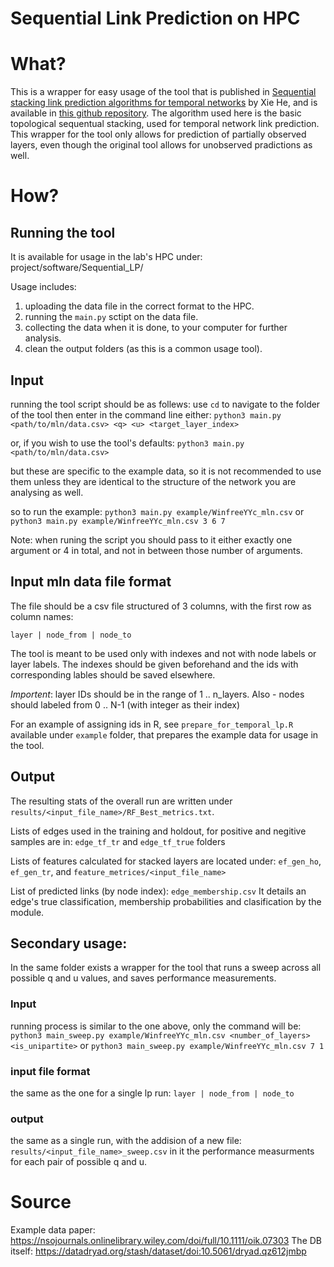 # Sequential Link Prediction on HPC

# What?

This is a wrapper for easy usage of the tool that is published in [Sequential stacking link prediction algorithms for temporal networks](https://www.nature.com/articles/s41467-024-45598-0) by Xie He, and is available in [this github repository](https://github.com/hexie1995/Sequential-Link-Prediction).
The algorithm used here is the basic topological sequentual stacking, used for temporal network link prediction.
This wrapper for the tool only allows for prediction of partially observed layers, 
even though the original tool allows for unobserved pradictions as well.

# How?

## Running the tool
It is available for usage in the lab's HPC under:
project/software/Sequential_LP/

Usage includes:
1. uploading the data file in the correct format to the HPC.
2. running the `main.py` sctipt on the data file.
3. collecting the data when it is done, to your computer for further analysis.
4. clean the output folders (as this is a common usage tool).

## Input
running the tool script should be as follews:
use `cd` to navigate to the folder of the tool
then enter in the command line either:
`python3 main.py <path/to/mln/data.csv> <q> <u> <target_layer_index>`

or, if you wish to use the tool's defaults:
`python3 main.py <path/to/mln/data.csv>`

but these are specific to the example data, 
so it is not recommended to use them unless they are identical 
to the structure of the network you are analysing as well.

so to run the example:
`python3 main.py example/WinfreeYYc_mln.csv` 
or
`python3 main.py example/WinfreeYYc_mln.csv 3 6 7` 

Note: when runing the script you should pass to it either exactly one argument or 
4 in total, and not in between those number of arguments.

## Input mln data file format
The file should be a csv file structured of 3 columns, with the first row as column names:

`layer | node_from | node_to`

The tool is meant to be used only with indexes and not with node labels or layer labels.
The indexes should be given beforehand and the ids with corresponding lables should be saved elsewhere.

*Importent*: layer IDs should be in the range of 1 .. n_layers.
Also - nodes should labeled from 0 .. N-1 (with integer as their index)

For an example of assigning ids in R, see `prepare_for_temporal_lp.R` available under  `example` folder, 
that prepares the example data for usage in the tool.

## Output 

The resulting stats of the overall run are written under `results/<input_file_name>/RF_Best_metrics.txt`.

Lists of edges used in the training and holdout, for positive and negitive samples are in:
`edge_tf_tr` and `edge_tf_true` folders

Lists of features calculated for stacked layers are located under: 
`ef_gen_ho`, `ef_gen_tr`, and `feature_metrices/<input_file_name>`

List of predicted links (by node index):
`edge_membership.csv`
It details an edge's true classification, membership probabilities and clasification by the module.


## Secondary usage:
In the same folder exists a wrapper for the tool that runs a sweep across all possible q and u values, 
and saves performance measurements. 

### Input
running process is similar to the one above, only the command will be:
`python3 main_sweep.py example/WinfreeYYc_mln.csv <number_of_layers> <is_unipartite>` 
or 
`python3 main_sweep.py example/WinfreeYYc_mln.csv 7 1` 

### input file format
the same as the one for a single lp run: `layer | node_from | node_to`

### output
the same as a single run, with the addision of a new file:
`results/<input_file_name>_sweep.csv`
in it the performance measurments for each pair of possible q and u.

# Source
Example data paper: https://nsojournals.onlinelibrary.wiley.com/doi/full/10.1111/oik.07303
The DB itself: https://datadryad.org/stash/dataset/doi:10.5061/dryad.qz612jmbp